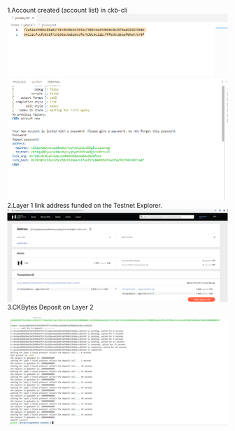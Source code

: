 1.Account created (account list) in ckb-cli
![1.png](https://raw.githubusercontent.com/deryyy/gitcoin/main/TASH%201/acont%20info.png)
2.Layer 1 link address funded on the Testnet Explorer.
![2.png](https://raw.githubusercontent.com/deryyy/gitcoin/main/TASH%201/deposit%20ckb.png)
3.CKBytes Deposit on Layer 2

![2.png](https://github.com/deryyy/gitcoin/blob/main/TASH%201/DEPOSIT.png)
